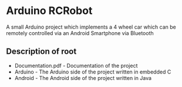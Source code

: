 # Arduino RCRobot
A small Arduino project which implements a 4 wheel car which can be remotely controlled via an Android Smartphone via Bluetooth
## Description of root
* Documentation.pdf - Documentation of the project
* Arduino - The Arduino side of the project written in embedded C
* Android - The Android side of the project written in Java
